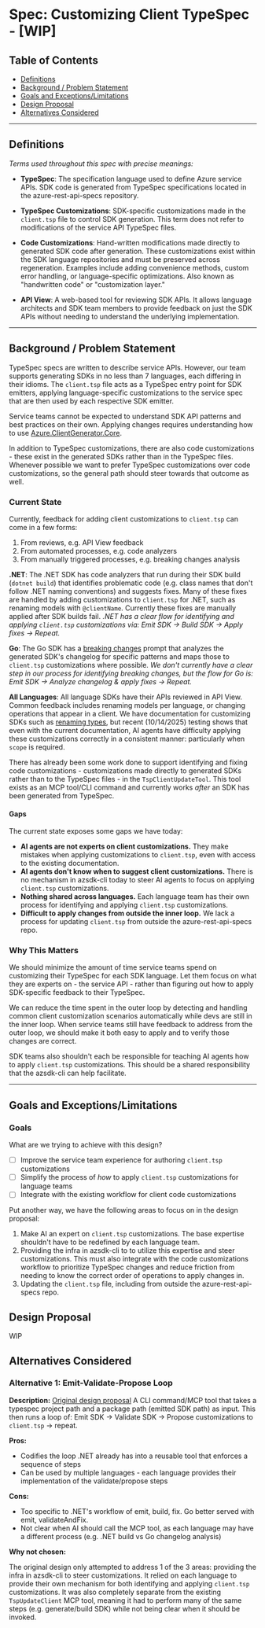 # Spec: Customizing Client TypeSpec - [WIP]

## Table of Contents

- [Definitions](#definitions)
- [Background / Problem Statement](#background--problem-statement)
- [Goals and Exceptions/Limitations](#goals-and-exceptionslimitations)
- [Design Proposal](#design-proposal)
- [Alternatives Considered](#alternatives-considered)

---

## Definitions

_Terms used throughout this spec with precise meanings:_

- **<a id="typespec"></a>TypeSpec**: The specification language used to define Azure service APIs. SDK code is generated from TypeSpec specifications located in the azure-rest-api-specs repository.

- **<a id="typespec-customizations"></a>TypeSpec Customizations**: SDK-specific customizations made in the `client.tsp` file to control SDK generation. This term does not refer to modifications of the service API TypeSpec files.

- **<a id="code-customizations"></a>Code Customizations**: Hand-written modifications made directly to generated SDK code after generation. These customizations exist within the SDK language repositories and must be preserved across regeneration. Examples include adding convenience methods, custom error handling, or language-specific optimizations. Also known as "handwritten code" or "customization layer."

- **<a id="api-view"></a>API View**: A web-based tool for reviewing SDK APIs. It allows language architects and SDK team members to provide feedback on just the SDK APIs without needing to understand the underlying implementation.

---

## Background / Problem Statement

TypeSpec specs are written to describe service APIs. However, our team supports generating SDKs in no less than 7 languages, each differing in their idioms. The `client.tsp` file acts as a TypeSpec entry point for SDK emitters, applying language-specific customizations to the service spec that are then used by each respective SDK emitter.

Service teams cannot be expected to understand SDK API patterns and best practices on their own. Applying changes requires understanding how to use [Azure.ClientGenerator.Core](https://azure.github.io/typespec-azure/docs/libraries/typespec-client-generator-core/reference/).

In addition to TypeSpec customizations, there are also code customizations - these exist in the generated SDKs rather than in the TypeSpec files. Whenever possible we want to prefer TypeSpec customizations over code customizations, so the general path should steer towards that outcome as well.

### Current State

Currently, feedback for adding client customizations to `client.tsp` can come in a few forms:

1. From reviews, e.g. API View feedback
2. From automated processes, e.g. code analyzers
3. From manually triggered processes, e.g. breaking changes analysis

**.NET**:
The .NET SDK has code analyzers that run during their SDK build (`dotnet build`) that identifies problematic code (e.g. class names that don't follow .NET naming conventions) and suggests fixes.
Many of these fixes are handled by adding customizations to `client.tsp` for .NET, such as renaming models with `@clientName`. Currently these fixes are manually applied after SDK builds fail.
_.NET has a clear flow for identifying and applying `client.tsp` customizations via: Emit SDK -> Build SDK -> Apply fixes -> Repeat._

**Go**:
The Go SDK has a [breaking changes](https://github.com/Azure/azure-sdk-for-go/blob/instruction/.github/prompts/go-sdk-breaking-changes-review.prompts.md) prompt that analyzes the generated SDK's changelog for specific patterns and maps those to `client.tsp` customizations where possible.
_We don't currently have a clear step in our process for identifying breaking changes, but the flow for Go is: Emit SDK -> Analyze changelog & apply fixes -> Repeat._

**All Languages**:
All language SDKs have their APIs reviewed in API View. Common feedback includes renaming models per language, or changing operations that appear in a client. We have documentation for customizing SDKs such as [renaming types](https://azure.github.io/typespec-azure/docs/howtos/generate-client-libraries/09renaming/), but recent (10/14/2025) testing shows that even with the current documentation, AI agents have difficulty applying these customizations correctly in a consistent manner: particularly when `scope` is required.

There has already been some work done to support identifying and fixing code customizations - customizations made directly to generated SDKs rather than to the TypeSpec files - in the `TspClientUpdateTool`. This tool exists as an MCP tool/CLI command and currently works _after_ an SDK has been generated from TypeSpec.

#### Gaps

The current state exposes some gaps we have today:

- **AI agents are not experts on client customizations.** They make mistakes when applying customizations to `client.tsp`, even with access to the existing documentation.
- **AI agents don't know when to suggest client customizations.** There is no mechanism in azsdk-cli today to steer AI agents to focus on applying `client.tsp` customizations.
- **Nothing shared across languages.** Each language team has their own process for identifying and applying `client.tsp` customizations.
- **Difficult to apply changes from outside the inner loop.** We lack a process for updating `client.tsp` from outside the azure-rest-api-specs repo.

### Why This Matters

We should minimize the amount of time service teams spend on customizing their TypeSpec for each SDK language. Let them focus on what they are experts on - the service API - rather than figuring out how to apply SDK-specific feedback to their TypeSpec.

We can reduce the time spent in the outer loop by detecting and handling common client customization scenarios automatically while devs are still in the inner loop. When service teams still have feedback to address from the outer loop, we should make it both easy to apply and to verify those changes are correct.

SDK teams also shouldn't each be responsible for teaching AI agents how to apply `client.tsp` customizations. This should be a shared responsibility that the azsdk-cli can help facilitate.

---

## Goals and Exceptions/Limitations

### Goals

What are we trying to achieve with this design?

- [ ] Improve the service team experience for authoring `client.tsp` customizations
- [ ] Simplify the process of _how_ to apply `client.tsp` customizations for language teams
- [ ] Integrate with the existing workflow for client code customizations

Put another way, we have the following areas to focus on in the design proposal:

1. Make AI an expert on `client.tsp` customizations. The base expertise shouldn't have to be redefined by each language team.
2. Providing the infra in azsdk-cli to to utilize this expertise and steer customizations. This must also integrate with the code customizations workflow to prioritize TypeSpec changes and reduce friction from needing to know the correct order of operations to apply changes in.
3. Updating the `client.tsp` file, including from outside the azure-rest-api-specs repo.

## Design Proposal

WIP

## Alternatives Considered

### Alternative 1: Emit-Validate-Propose Loop

**Description:**
[Original design proposal](https://gist.github.com/chrisradek/9ab52a0a13faac6b794d32be87c26785)
A CLI command/MCP tool that takes a typespec project path and a package path (emitted SDK path) as input. This then runs a loop of: Emit SDK -> Validate SDK -> Propose customizations to `client.tsp` -> repeat.

**Pros:**

- Codifies the loop .NET already has into a reusable tool that enforces a sequence of steps
- Can be used by multiple languages - each language provides their implementation of the validate/propose steps

**Cons:**

- Too specific to .NET's workflow of emit, build, fix. Go better served with emit, validateAndFix.
- Not clear when AI should call the MCP tool, as each language may have a different process (e.g. .NET build vs Go changelog analysis)

**Why not chosen:**

The original design only attempted to address 1 of the 3 areas: providing the infra in azsdk-cli to steer customizations. It relied on each language to provide their own mechanism for both identifying and applying `client.tsp` customizations. It was also completely separate from the existing `TspUpdateClient` MCP tool, meaning it had to perform many of the same steps (e.g. generate/build SDK) while not being clear when it should be invoked.
